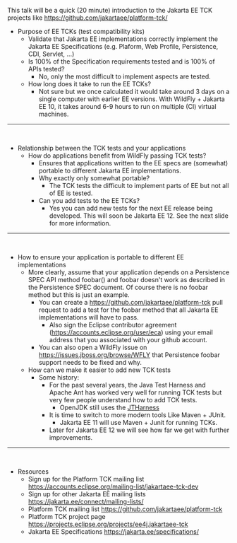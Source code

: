 
This talk will be a quick (20 minute) introduction to the Jakarta EE TCK projects like https://github.com/jakartaee/platform-tck/

- Purpose of EE TCKs (test compatibility kits)
	- Validate that Jakarta EE implementations correctly implement the Jakarta EE Specifications (e.g. Plaform, Web Profile, Persistence, CDI, Servlet, ...)
	- Is 100% of the Specification requirements tested and is 100% of APIs tested?
		- No, only the most difficult to implement aspects are tested.
	- How long does it take to run the EE TCKs?
		- Not sure but we once calculated it would take around 3 days on a single computer with earlier EE versions.  With WildFly + Jakarta EE 10, it takes around 6-9 hours to run on multiple (CI) virtual machines.

---
&nbsp;
&nbsp;
&nbsp;
&nbsp;
&nbsp;
&nbsp;
&nbsp;
&nbsp;
&nbsp;
&nbsp;
- Relationship between the TCK tests and your applications
	- How do applications benefit from WildFly passing TCK tests?
		- Ensures that applications written to the EE specs are (somewhat) portable to different Jakarta EE implementations.
		- Why exactly only somewhat portable?
			- The TCK tests the difficult to implement parts of EE but not all of EE is tested.
		- Can you add tests to the EE TCKs?
			- Yes you can add new tests for the next EE release being developed.  This will soon be Jakarta EE 12.  See the next slide for more information.

---
&nbsp;
&nbsp;
&nbsp;
&nbsp;
&nbsp;
&nbsp;
&nbsp;
&nbsp;
&nbsp;
&nbsp;
&nbsp;
&nbsp;
&nbsp;
&nbsp;
&nbsp;
&nbsp;
&nbsp;
&nbsp;
&nbsp;
&nbsp;
- How to ensure your application is portable to different EE implementations
	- More clearly, assume that your application depends on a Persistence SPEC API method foobar() and foobar doesn't work as described in the Persistence SPEC document.  Of course there is no foobar method but this is just an example.
		- You can create a https://github.com/jakartaee/platform-tck pull request to add a test for the foobar method that all Jakarta EE implementations will have to pass.  
			- Also sign the Eclipse contributor agreement (https://accounts.eclipse.org/user/eca) using your email address that you associated with your github account.
		- You can also open a WildFly issue on https://issues.jboss.org/browse/WFLY that Persistence foobar support needs to be fixed and why.
	- How can we make it easier to add new TCK tests
		- Some history:
			- For the past several years, the Java Test Harness and Apache Ant has worked very well for running TCK tests but very few people understand how to add TCK tests.
				- OpenJDK still uses the [JTHarness](https://github.com/openjdk/jtharness) 
			- It is time to switch to more modern tools Like Maven + JUnit.
				- Jakarta EE 11 will use Maven + Junit for running TCKs.
			- Later for Jakarta EE 12 we will see how far we get with further improvements.

---
&nbsp;
&nbsp;
&nbsp;
&nbsp;
&nbsp;
&nbsp;
&nbsp;
&nbsp;
&nbsp;
&nbsp;
&nbsp;
&nbsp;
&nbsp;
&nbsp;
&nbsp;
&nbsp;
&nbsp;
&nbsp;
&nbsp;
&nbsp;
-  Resources
	- Sign up for the Platform TCK mailing list https://accounts.eclipse.org/mailing-list/jakartaee-tck-dev 
	- Sign up for other Jakarta EE mailing lists https://jakarta.ee/connect/mailing-lists/
	- Platform TCK mailing list https://github.com/jakartaee/platform-tck
	- Platform TCK project page https://projects.eclipse.org/projects/ee4j.jakartaee-tck
	- Jakarta EE Specifications https://jakarta.ee/specifications/
